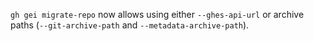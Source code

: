 `gh gei migrate-repo` now allows using either `--ghes-api-url` or archive paths (`--git-archive-path` and `--metadata-archive-path`).
